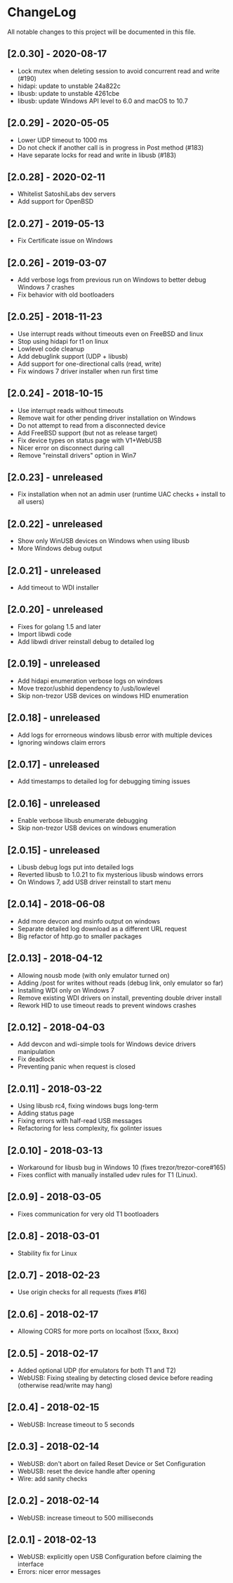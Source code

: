 # ChangeLog

All notable changes to this project will be documented in this file.

## [2.0.30] - 2020-08-17
- Lock mutex when deleting session to avoid concurrent read and write (#190)
- hidapi: update to unstable 24a822c
- libusb: update to unstable 4261cbe
- libusb: update Windows API level to 6.0 and macOS to 10.7

## [2.0.29] - 2020-05-05

- Lower UDP timeout to 1000 ms
- Do not check if another call is in progress in Post method (#183)
- Have separate locks for read and write in libusb (#183)

## [2.0.28] - 2020-02-11

- Whitelist SatoshiLabs dev servers
- Add support for OpenBSD

## [2.0.27] - 2019-05-13

- Fix Certificate issue on Windows

## [2.0.26] - 2019-03-07

- Add verbose logs from previous run on Windows to better debug Windows 7 crashes
- Fix behavior with old bootloaders

## [2.0.25] - 2018-11-23

- Use interrupt reads without timeouts even on FreeBSD and linux
- Stop using hidapi for t1 on linux
- Lowlevel code cleanup
- Add debuglink support (UDP + libusb)
- Add support for one-directional calls (read, write)
- Fix windows 7 driver installer when run first time


## [2.0.24] - 2018-10-15

- Use interrupt reads without timeouts
- Remove wait for other pending driver installation on Windows
- Do not attempt to read from a disconnected device
- Add FreeBSD support (but not as release target)
- Fix device types on status page with V1+WebUSB
- Nicer error on disconnect during call
- Remove "reinstall drivers" option in Win7

## [2.0.23] - unreleased

- Fix installation when not an admin user (runtime UAC checks + install to all users)

## [2.0.22] - unreleased

- Show only WinUSB devices on Windows when using libusb
- More Windows debug output

## [2.0.21] - unreleased

- Add timeout to WDI installer

## [2.0.20] - unreleased

- Fixes for golang 1.5 and later
- Import libwdi code
- Add libwdi driver reinstall debug to detailed log

## [2.0.19] - unreleased

- Add hidapi enumeration verbose logs on windows
- Move trezor/usbhid dependency to /usb/lowlevel
- Skip non-trezor USB devices on windows HID enumeration

## [2.0.18] - unreleased

- Add logs for errorneous windows libusb error with multiple devices
- Ignoring windows claim errors

## [2.0.17] - unreleased

- Add timestamps to detailed log for debugging timing issues

## [2.0.16] - unreleased

- Enable verbose libusb enumerate debugging
- Skip non-trezor USB devices on windows enumeration

## [2.0.15] - unreleased

- Libusb debug logs put into detailed logs
- Reverted libusb to 1.0.21 to fix mysterious libusb windows errors
- On Windows 7, add USB driver reinstall to start menu

## [2.0.14] - 2018-06-08

- Add more devcon and msinfo output on windows
- Separate detailed log download as a different URL request
- Big refactor of http.go to smaller packages

## [2.0.13] - 2018-04-12

- Allowing nousb mode (with only emulator turned on)
- Adding /post for writes without reads (debug link, only emulator so far)
- Installing WDI only on Windows 7
- Remove existing WDI drivers on install, preventing double driver install
- Rework HID to use timeout reads to prevent windows crashes

## [2.0.12] - 2018-04-03

- Add devcon and wdi-simple tools for Windows device drivers manipulation
- Fix deadlock
- Preventing panic when request is closed

## [2.0.11] - 2018-03-22

- Using libusb rc4, fixing windows bugs long-term
- Adding status page
- Fixing errors with half-read USB messages
- Refactoring for less complexity, fix golinter issues

## [2.0.10] - 2018-03-13

- Workaround for libusb bug in Windows 10 (fixes trezor/trezor-core#165)
- Fixes conflict with manually installed udev rules for T1 (Linux).

## [2.0.9] - 2018-03-05

- Fixes communication for very old T1 bootloaders

## [2.0.8] - 2018-03-01

- Stability fix for Linux

## [2.0.7] - 2018-02-23

- Use origin checks for all requests (fixes #16)

## [2.0.6] - 2018-02-17

- Allowing CORS for more ports on localhost (5xxx, 8xxx)

## [2.0.5] - 2018-02-17

- Added optional UDP (for emulators for both T1 and T2)
- WebUSB: Fixing stealing by detecting closed device before reading (otherwise read/write may hang)

## [2.0.4] - 2018-02-15

- WebUSB: Increase timeout to 5 seconds

## [2.0.3] - 2018-02-14

- WebUSB: don't abort on failed Reset Device or Set Configuration
- WebUSB: reset the device handle after opening
- Wire: add sanity checks

## [2.0.2] - 2018-02-14

- WebUSB: increase timeout to 500 milliseconds

## [2.0.1] - 2018-02-13

- WebUSB: explicitly open USB Configuration before claiming the interface
- Errors: nicer error messages
